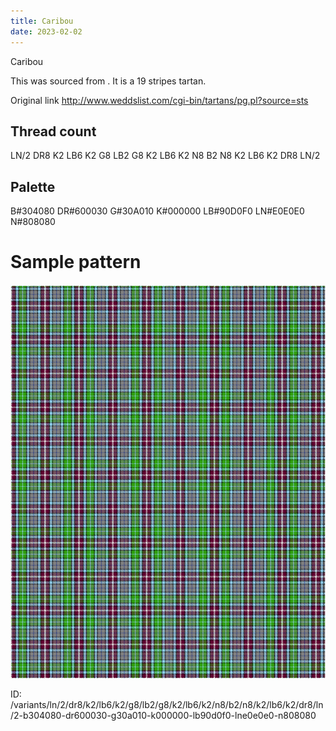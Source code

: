 ```yaml
---
title: Caribou
date: 2023-02-02
---
```

Caribou

This was sourced from <no value>.  It is a 19 stripes tartan.

Original link http://www.weddslist.com/cgi-bin/tartans/pg.pl?source=sts

## Thread count
LN/2 DR8 K2 LB6 K2 G8 LB2 G8 K2 LB6 K2 N8 B2 N8 K2 LB6 K2 DR8 LN/2

## Palette
B#304080 DR#600030 G#30A010 K#000000 LB#90D0F0 LN#E0E0E0 N#808080

# Sample pattern

![Tartan detail](tartan.png "LN/2 DR8 K2 LB6 K2 G8 LB2 G8 K2 LB6 K2 N8 B2 N8 K2 LB6 K2 DR8 LN/2 tartan")

ID: /variants/ln/2/dr8/k2/lb6/k2/g8/lb2/g8/k2/lb6/k2/n8/b2/n8/k2/lb6/k2/dr8/ln/2-b304080-dr600030-g30a010-k000000-lb90d0f0-lne0e0e0-n808080